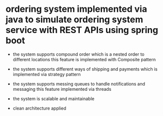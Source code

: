 # ordering system implemented via java to simulate ordering system service with REST APIs using spring boot

- the system supports compound order which is a nested order to different locations this feature is implemented with Composite pattern

- the system supports different ways of shipping and payments which is implemented via strategy pattern

- the system supports messing queues to handle notifications and messaging this feature implemented via threads 

- the system is scalable and maintainable 

- clean architecture applied
